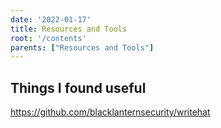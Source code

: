 ```yaml
---
date: '2022-01-17'
title: Resources and Tools
root: '/contents'
parents: ["Resources and Tools"]
---
```


## Things I found useful

https://github.com/blacklanternsecurity/writehat